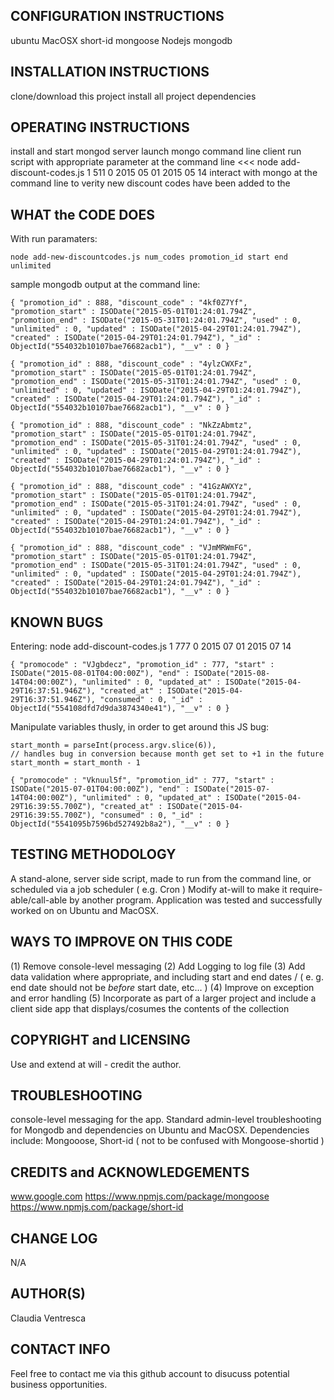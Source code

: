 CONFIGURATION INSTRUCTIONS
--------------------------
ubuntu
MacOSX
short-id
mongoose
Nodejs
mongodb


INSTALLATION INSTRUCTIONS
-------------------------
clone/download this project
install all project dependencies


OPERATING INSTRUCTIONS
----------------------
install and start mongod server
launch mongo command line client
run script  with appropriate parameter at the command line <<< node add-discount-codes.js 1 511 0 2015 05 01 2015 05 14
interact with mongo at the command line to verity new discount codes have been added to the


WHAT the CODE DOES
------------------
With run paramaters:

    node add-new-discountcodes.js num_codes promotion_id start end unlimited

sample mongodb output at the command line:

    { "promotion_id" : 888, "discount_code" : "4kf0Z7Yf", "promotion_start" : ISODate("2015-05-01T01:24:01.794Z", "promotion_end" : ISODate("2015-05-31T01:24:01.794Z", "used" : 0, "unlimited" : 0, "updated" : ISODate("2015-04-29T01:24:01.794Z"), "created" : ISODate("2015-04-29T01:24:01.794Z"), "_id" : ObjectId("554032b10107bae76682acb1"), "__v" : 0 }

    { "promotion_id" : 888, "discount_code" : "4ylzCWXFz", "promotion_start" : ISODate("2015-05-01T01:24:01.794Z", "promotion_end" : ISODate("2015-05-31T01:24:01.794Z", "used" : 0, "unlimited" : 0, "updated" : ISODate("2015-04-29T01:24:01.794Z"), "created" : ISODate("2015-04-29T01:24:01.794Z"), "_id" : ObjectId("554032b10107bae76682acb1"), "__v" : 0 }

    { "promotion_id" : 888, "discount_code" : "NkZzAbmtz", "promotion_start" : ISODate("2015-05-01T01:24:01.794Z", "promotion_end" : ISODate("2015-05-31T01:24:01.794Z", "used" : 0, "unlimited" : 0, "updated" : ISODate("2015-04-29T01:24:01.794Z"), "created" : ISODate("2015-04-29T01:24:01.794Z"), "_id" : ObjectId("554032b10107bae76682acb1"), "__v" : 0 }

    { "promotion_id" : 888, "discount_code" : "41GzAWXYz", "promotion_start" : ISODate("2015-05-01T01:24:01.794Z", "promotion_end" : ISODate("2015-05-31T01:24:01.794Z", "used" : 0, "unlimited" : 0, "updated" : ISODate("2015-04-29T01:24:01.794Z"), "created" : ISODate("2015-04-29T01:24:01.794Z"), "_id" : ObjectId("554032b10107bae76682acb1"), "__v" : 0 }

    { "promotion_id" : 888, "discount_code" : "VJmMRWmFG", "promotion_start" : ISODate("2015-05-01T01:24:01.794Z", "promotion_end" : ISODate("2015-05-31T01:24:01.794Z", "used" : 0, "unlimited" : 0, "updated" : ISODate("2015-04-29T01:24:01.794Z"), "created" : ISODate("2015-04-29T01:24:01.794Z"), "_id" : ObjectId("554032b10107bae76682acb1"), "__v" : 0 }


KNOWN BUGS
----------
Entering: node add-discount-codes.js 1 777 0 2015 07 01 2015 07 14

    { "promocode" : "VJgbdecz", "promotion_id" : 777, "start" : ISODate("2015-08-01T04:00:00Z"), "end" : ISODate("2015-08-14T04:00:00Z"), "unlimited" : 0, "updated_at" : ISODate("2015-04-29T16:37:51.946Z"), "created_at" : ISODate("2015-04-29T16:37:51.946Z"), "consumed" : 0, "_id" : ObjectId("554108dfd7d9da3874340e41"), "__v" : 0 }

Manipulate variables thusly, in order to get around this JS bug:

    start_month = parseInt(process.argv.slice(6)),
    // handles bug in conversion because month get set to +1 in the future
    start_month = start_month - 1

    { "promocode" : "Vknuul5f", "promotion_id" : 777, "start" : ISODate("2015-07-01T04:00:00Z"), "end" : ISODate("2015-07-14T04:00:00Z"), "unlimited" : 0, "updated_at" : ISODate("2015-04-29T16:39:55.700Z"), "created_at" : ISODate("2015-04-29T16:39:55.700Z"), "consumed" : 0, "_id" : ObjectId("5541095b7596bd527492b8a2"), "__v" : 0 }


TESTING METHODOLOGY
-------------------
A stand-alone, server side script, made to run from the command line, or scheduled
via a job scheduler ( e.g. Cron )
Modify at-will to make it require-able/call-able by another program.
Application was tested and successfully worked on on Ubuntu and MacOSX.


WAYS TO IMPROVE ON THIS CODE
----------------------------
(1) Remove console-level messaging
(2) Add Logging to log file
(3) Add data validation where appropriate, and including start and end dates /
    ( e. g. end date should not be *before* start date, etc... )
(4) Improve on exception and error handling
(5) Incorporate as part of a larger project and include a client side app that displays/cosumes the contents of the collection


COPYRIGHT and LICENSING
-----------------------
Use and extend at will - credit the author.


TROUBLESHOOTING
---------------
console-level messaging for the app.
Standard admin-level troubleshooting for Mongodb and dependencies on Ubuntu and MacOSX.
Dependencies include: Mongooose, Short-id ( not to be confused with Mongoose-shortid )


CREDITS and ACKNOWLEDGEMENTS
----------------------------
www.google.com
https://www.npmjs.com/package/mongoose
https://www.npmjs.com/package/short-id


CHANGE LOG
---------
N/A


AUTHOR(S)
-------
Claudia Ventresca


CONTACT INFO
------------
Feel free to contact me via this github account to disucuss potential business
opportunities.
